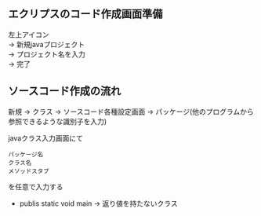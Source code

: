 ## エクリプスのコード作成画面準備
左上アイコン  
→ 新規javaプロジェクト  
→ プロジェクト名を入力  
→ 完了

## ソースコード作成の流れ
新規
→ クラス
→ ソースコード各種設定画面
→ パッケージ(他のプログラムから参照できるような識別子を入力)


javaクラス入力画面にて

    パッケージ名
    クラス名
    メソッドスタブ

を任意で入力する

- publis static void main → 返り値を持たないクラス
